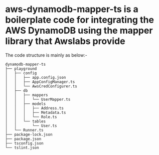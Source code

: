 # aws-dynamodb-mapper-ts is a boilerplate code for integrating the AWS DynamoDB using the mapper library that Awslabs provide

The code structure is mainly as below:-

```
dynamodb-mapper-ts
├── playground
│   ├── config
│   │   ├── app.config.json
│   │   ├── AppConfigManager.ts
│   │   └── AwsCredConfigurer.ts
│   ├── db
│   │   ├── mappers
│   │   │   └── UserMapper.ts
│   │   ├── models
│   │   │   ├── Address.ts
│   │   │   ├── Metadata.ts
│   │   │   └── Role.ts
│   │   └── tables
│   │       └── User.ts
│   └── Runner.ts
├── package-lock.json
├── package.json
├── tsconfig.json
└── tslint.json

```
